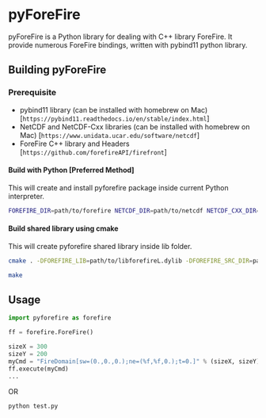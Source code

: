 # pyForeFire

pyForeFire is a Python library for dealing with C++ library ForeFire.
It provide numerous ForeFire bindings, written with pybind11 python library.

## Building pyForeFire

### Prerequisite

- pybind11 library (can be installed with homebrew on Mac) [`https://pybind11.readthedocs.io/en/stable/index.html`]
- NetCDF and NetCDF-Cxx libraries (can be installed with homebrew on Mac) [`https://www.unidata.ucar.edu/software/netcdf`]
- ForeFire C++ library and Headers [`https://github.com/forefireAPI/firefront`]

#### Build with Python [Preferred Method]

This will create and install pyforefire package inside current Python interpreter.

```bash
FOREFIRE_DIR=path/to/forefire NETCDF_DIR=path/to/netcdf NETCDF_CXX_DIR=path/to/netcdf_cxx python setup.py install
```

#### Build shared library using cmake

This will create pyforefire shared library inside lib folder.

```bash
cmake . -DFOREFIRE_LIB=path/to/libforefireL.dylib -DFOREFIRE_SRC_DIR=path/to/firefront/src -DNETCDF_INCLUDE_DIR=path/to/netcdf/include -DNETCDFCXX_INCLUDE_DIR=path/to/netcdf-cxx/include/

make
```

## Usage

```python
import pyforefire as forefire

ff = forefire.ForeFire()

sizeX = 300
sizeY = 200
myCmd = "FireDomain[sw=(0.,0.,0.);ne=(%f,%f,0.);t=0.]" % (sizeX, sizeY)
ff.execute(myCmd)
...
```

OR

```bash
python test.py
```